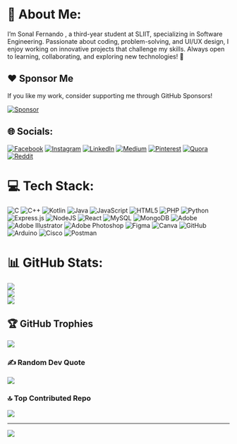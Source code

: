 # 💫 About Me:
I’m Sonal Fernando , a third-year student at SLIIT, specializing in Software Engineering. Passionate about coding, problem-solving, and UI/UX design, I enjoy working on innovative projects that challenge my skills. Always open to learning, collaborating, and exploring new technologies! 🚀
## ❤ Sponsor Me
If you like my work, consider supporting me through GitHub Sponsors!  

[![Sponsor](https://img.shields.io/badge/Sponsor-Me-pink?style=for-the-badge&logo=github)](https://github.com/sponsors/NIKKAvRULZ)


## 🌐 Socials:
[![Facebook](https://img.shields.io/badge/Facebook-%231877F2.svg?logo=Facebook&logoColor=white)](https://facebook.com/nithika.perera.9) [![Instagram](https://img.shields.io/badge/Instagram-%23E4405F.svg?logo=Instagram&logoColor=white)](https://instagram.com/nikka_rulz) [![LinkedIn](https://img.shields.io/badge/LinkedIn-%230077B5.svg?logo=linkedin&logoColor=white)](https://linkedin.com/in/nithika-perera-519197254) [![Medium](https://img.shields.io/badge/Medium-12100E?logo=medium&logoColor=white)](https://medium.com/@@nithika151) [![Pinterest](https://img.shields.io/badge/Pinterest-%23E60023.svg?logo=Pinterest&logoColor=white)](https://pinterest.com/nithika151) [![Quora](https://img.shields.io/badge/Quora-%23B92B27.svg?logo=Quora&logoColor=white)](https://quora.com/profile/Nithika-Perera-2) [![Reddit](https://img.shields.io/badge/Reddit-%23FF4500.svg?logo=Reddit&logoColor=white)](https://reddit.com/user/u/N_I_K_K_A) 

# 💻 Tech Stack:
![C](https://img.shields.io/badge/c-%2300599C.svg?style=for-the-badge&logo=c&logoColor=white) ![C++](https://img.shields.io/badge/c++-%2300599C.svg?style=for-the-badge&logo=c%2B%2B&logoColor=white) ![Kotlin](https://img.shields.io/badge/kotlin-%237F52FF.svg?style=for-the-badge&logo=kotlin&logoColor=white) ![Java](https://img.shields.io/badge/java-%23ED8B00.svg?style=for-the-badge&logo=openjdk&logoColor=white) ![JavaScript](https://img.shields.io/badge/javascript-%23323330.svg?style=for-the-badge&logo=javascript&logoColor=%23F7DF1E) ![HTML5](https://img.shields.io/badge/html5-%23E34F26.svg?style=for-the-badge&logo=html5&logoColor=white) ![PHP](https://img.shields.io/badge/php-%23777BB4.svg?style=for-the-badge&logo=php&logoColor=white) ![Python](https://img.shields.io/badge/python-3670A0?style=for-the-badge&logo=python&logoColor=ffdd54) ![Express.js](https://img.shields.io/badge/express.js-%23404d59.svg?style=for-the-badge&logo=express&logoColor=%2361DAFB) ![NodeJS](https://img.shields.io/badge/node.js-6DA55F?style=for-the-badge&logo=node.js&logoColor=white) ![React](https://img.shields.io/badge/react-%2320232a.svg?style=for-the-badge&logo=react&logoColor=%2361DAFB) ![MySQL](https://img.shields.io/badge/mysql-4479A1.svg?style=for-the-badge&logo=mysql&logoColor=white) ![MongoDB](https://img.shields.io/badge/MongoDB-%234ea94b.svg?style=for-the-badge&logo=mongodb&logoColor=white) ![Adobe](https://img.shields.io/badge/adobe-%23FF0000.svg?style=for-the-badge&logo=adobe&logoColor=white) ![Adobe Illustrator](https://img.shields.io/badge/adobe%20illustrator-%23FF9A00.svg?style=for-the-badge&logo=adobe%20illustrator&logoColor=white) ![Adobe Photoshop](https://img.shields.io/badge/adobe%20photoshop-%2331A8FF.svg?style=for-the-badge&logo=adobe%20photoshop&logoColor=white) ![Figma](https://img.shields.io/badge/figma-%23F24E1E.svg?style=for-the-badge&logo=figma&logoColor=white) ![Canva](https://img.shields.io/badge/Canva-%2300C4CC.svg?style=for-the-badge&logo=Canva&logoColor=white) ![GitHub](https://img.shields.io/badge/github-%23121011.svg?style=for-the-badge&logo=github&logoColor=white) ![Arduino](https://img.shields.io/badge/-Arduino-00979D?style=for-the-badge&logo=Arduino&logoColor=white) ![Cisco](https://img.shields.io/badge/cisco-%23049fd9.svg?style=for-the-badge&logo=cisco&logoColor=black) ![Postman](https://img.shields.io/badge/Postman-FF6C37?style=for-the-badge&logo=postman&logoColor=white)
# 📊 GitHub Stats:
![](https://github-readme-stats.vercel.app/api?username=NIKKAvRULZ&theme=aura&hide_border=false&include_all_commits=true&count_private=true)<br/>
![](https://github-readme-streak-stats.herokuapp.com/?user=NIKKAvRULZ&theme=aura&hide_border=false)<br/>
![](https://github-readme-stats.vercel.app/api/top-langs/?username=NIKKAvRULZ&theme=aura&hide_border=false&include_all_commits=true&count_private=true&layout=compact)

## 🏆 GitHub Trophies
![](https://github-profile-trophy.vercel.app/?username=NIKKAvRULZ&theme=aura&no-frame=true&no-bg=true&margin-w=4)

### ✍ Random Dev Quote
![](https://quotes-github-readme.vercel.app/api?type=vetical&theme=dark)

### 🔝 Top Contributed Repo
![](https://github-contributor-stats.vercel.app/api?username=NIKKAvRULZ&limit=5&theme=aura&combine_all_yearly_contributions=true)

---
[![](https://visitcount.itsvg.in/api?id=NIKKAvRULZ&icon=0&color=13)](https://visitcount.itsvg.in)

<!-- Proudly created with GPRM ( https://gprm.itsvg.in ) -->

